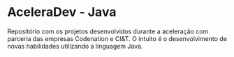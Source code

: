 # AceleraDev - Java
Repositório com os projetos desenvolvidos durante a aceleração com parceria das empresas Codenation e CI&T. O intuito é o desenvolvimento de novas habilidades utilizando a linguagem Java.
